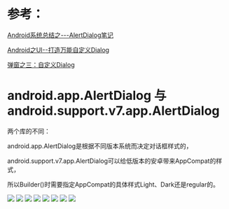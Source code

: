 
参考：
==

[Android系统总结之---AlertDialog笔记](https://blog.csdn.net/u012920206/article/details/52883171)

[Android之UI--打造万能自定义Dialog
](https://blog.csdn.net/android_it/article/details/51161038)

[弹窗之三：自定义Dialog
](https://blog.csdn.net/sinat_31057219/article/details/77677302)

android.app.AlertDialog 与  android.support.v7.app.AlertDialog
==

两个库的不同：

android.app.AlertDialog是根据不同版本系统而决定对话框样式的，

android.support.v7.app.AlertDialog可以给低版本的安卓带来AppCompat的样式，

所以Builder()时需要指定AppCompat的具体样式Light、Dark还是regular的。


![](https://github.com/Ablexq/MyDialogPopup/blob/master/imgs/1.jpg)
![](https://github.com/Ablexq/MyDialogPopup/blob/master/imgs/2.jpg)
![](https://github.com/Ablexq/MyDialogPopup/blob/master/imgs/3.jpg)
![](https://github.com/Ablexq/MyDialogPopup/blob/master/imgs/4.jpg)
![](https://github.com/Ablexq/MyDialogPopup/blob/master/imgs/5.jpg)
![](https://github.com/Ablexq/MyDialogPopup/blob/master/imgs/6.jpg)
![](https://github.com/Ablexq/MyDialogPopup/blob/master/imgs/7.jpg)
![](https://github.com/Ablexq/MyDialogPopup/blob/master/imgs/8.jpg)






